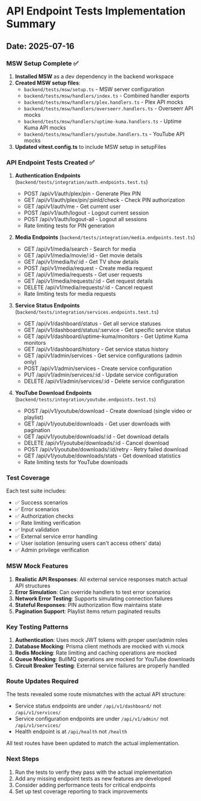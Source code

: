 # API Endpoint Tests Implementation Summary

## Date: 2025-07-16

### MSW Setup Complete ✅

1. **Installed MSW** as a dev dependency in the backend workspace
2. **Created MSW setup files**:
   - `backend/tests/msw/setup.ts` - MSW server configuration
   - `backend/tests/msw/handlers/index.ts` - Combined handler exports
   - `backend/tests/msw/handlers/plex.handlers.ts` - Plex API mocks
   - `backend/tests/msw/handlers/overseerr.handlers.ts` - Overseerr API mocks
   - `backend/tests/msw/handlers/uptime-kuma.handlers.ts` - Uptime Kuma API mocks
   - `backend/tests/msw/handlers/youtube.handlers.ts` - YouTube API mocks
3. **Updated vitest.config.ts** to include MSW setup in setupFiles

### API Endpoint Tests Created ✅

1. **Authentication Endpoints** (`backend/tests/integration/auth.endpoints.test.ts`)

   - POST /api/v1/auth/plex/pin - Generate Plex PIN
   - GET /api/v1/auth/plex/pin/:pinId/check - Check PIN authorization
   - GET /api/v1/auth/me - Get current user
   - POST /api/v1/auth/logout - Logout current session
   - POST /api/v1/auth/logout-all - Logout all sessions
   - Rate limiting tests for PIN generation

2. **Media Endpoints** (`backend/tests/integration/media.endpoints.test.ts`)

   - GET /api/v1/media/search - Search for media
   - GET /api/v1/media/movie/:id - Get movie details
   - GET /api/v1/media/tv/:id - Get TV show details
   - POST /api/v1/media/request - Create media request
   - GET /api/v1/media/requests - Get user requests
   - GET /api/v1/media/requests/:id - Get request details
   - DELETE /api/v1/media/requests/:id - Cancel request
   - Rate limiting tests for media requests

3. **Service Status Endpoints** (`backend/tests/integration/services.endpoints.test.ts`)

   - GET /api/v1/dashboard/status - Get all service statuses
   - GET /api/v1/dashboard/status/:service - Get specific service status
   - GET /api/v1/dashboard/uptime-kuma/monitors - Get Uptime Kuma monitors
   - GET /api/v1/dashboard/history - Get service status history
   - GET /api/v1/admin/services - Get service configurations (admin only)
   - POST /api/v1/admin/services - Create service configuration
   - PUT /api/v1/admin/services/:id - Update service configuration
   - DELETE /api/v1/admin/services/:id - Delete service configuration

4. **YouTube Download Endpoints** (`backend/tests/integration/youtube.endpoints.test.ts`)
   - POST /api/v1/youtube/download - Create download (single video or playlist)
   - GET /api/v1/youtube/downloads - Get user downloads with pagination
   - GET /api/v1/youtube/downloads/:id - Get download details
   - DELETE /api/v1/youtube/downloads/:id - Cancel download
   - POST /api/v1/youtube/downloads/:id/retry - Retry failed download
   - GET /api/v1/youtube/downloads/stats - Get download statistics
   - Rate limiting tests for YouTube downloads

### Test Coverage

Each test suite includes:

- ✅ Success scenarios
- ✅ Error scenarios
- ✅ Authorization checks
- ✅ Rate limiting verification
- ✅ Input validation
- ✅ External service error handling
- ✅ User isolation (ensuring users can't access others' data)
- ✅ Admin privilege verification

### MSW Mock Features

1. **Realistic API Responses**: All external service responses match actual API structures
2. **Error Simulation**: Can override handlers to test error scenarios
3. **Network Error Testing**: Supports simulating connection failures
4. **Stateful Responses**: PIN authorization flow maintains state
5. **Pagination Support**: Playlist items return paginated results

### Key Testing Patterns

1. **Authentication**: Uses mock JWT tokens with proper user/admin roles
2. **Database Mocking**: Prisma client methods are mocked with vi.mock
3. **Redis Mocking**: Rate limiting and caching operations are mocked
4. **Queue Mocking**: BullMQ operations are mocked for YouTube downloads
5. **Circuit Breaker Testing**: External service failures are properly handled

### Route Updates Required

The tests revealed some route mismatches with the actual API structure:

- Service status endpoints are under `/api/v1/dashboard/` not `/api/v1/services/`
- Service configuration endpoints are under `/api/v1/admin/` not `/api/v1/services/`
- Health endpoint is at `/api/health` not `/health`

All test routes have been updated to match the actual implementation.

### Next Steps

1. Run the tests to verify they pass with the actual implementation
2. Add any missing endpoint tests as new features are developed
3. Consider adding performance tests for critical endpoints
4. Set up test coverage reporting to track improvements
